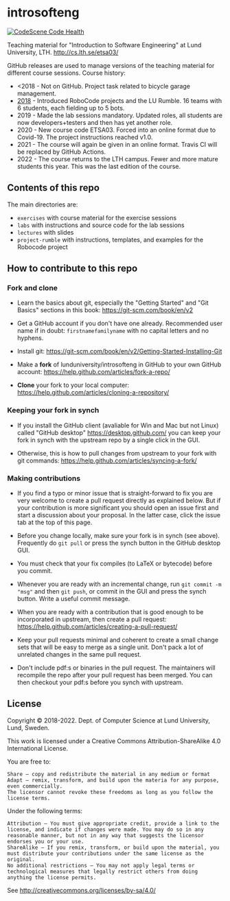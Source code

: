 # introsofteng

[![CodeScene Code Health](https://codescene.io/projects/43001/status-badges/code-health)](https://codescene.io/projects/43001)

Teaching material for "Introduction to Software Engineering" at Lund University, LTH. http://cs.lth.se/etsa03/

GitHub releases are used to manage versions of the teaching material for different course sessions. Course history:
* <2018 - Not on GitHub. Project task related to bicycle garage management.
* [2018](https://github.com/lunduniversity/introsofteng/releases/tag/v1.5-final2018) - Introduced RoboCode projects and the LU Rumble. 16 teams with 6 students, each fielding up to 5 bots.
* 2019 - Made the lab sessions mandatory. Updated roles, all students are now developers+testers and then has yet another role.
* 2020 - New course code ETSA03. Forced into an online format due to Covid-19. The project instructions reached v1.0.
* 2021 - The course will again be given in an online format. Travis CI will be replaced by GitHub Actions.
* 2022 - The course returns to the LTH campus. Fewer and more mature students this year. This was the last edition of the course.

## Contents of this repo

The main directories are:
* `exercises` with course material for the exercise sessions
* `labs` with instructions and source code for the lab sessions
* `lectures` with slides
* `project-rumble` with instructions, templates, and examples for the Robocode project

## How to contribute to this repo

### Fork and clone

* Learn the basics about git, especially the "Getting Started" and "Git Basics" sections in this book: https://git-scm.com/book/en/v2

* Get a GitHub account if you don't have one already. Recommended user name if in doubt: `firstnamefamilyname` with no capital letters and no hyphens.

* Install git: https://git-scm.com/book/en/v2/Getting-Started-Installing-Git

* Make a **fork** of lunduniversity/introsofteng in GitHub to your own GitHub account: https://help.github.com/articles/fork-a-repo/

* **Clone** your fork to your local computer: https://help.github.com/articles/cloning-a-repository/

### Keeping your fork in synch

* If you install the GitHub client (avaliable for Win and Mac but not Linux) called "GitHub desktop" https://desktop.github.com/ you can keep your fork in synch with the upstream repo by a single click in the GUI.

* Otherwise, this is how to pull changes from upstream to your fork with git commands: https://help.github.com/articles/syncing-a-fork/

### Making contributions

* If you find a typo or minor issue that is straight-forward to fix you are very welcome to create a pull request directly as explained below. But if your contribution is more significant you should open an issue first and start a discussion about your proposal. In the latter case, click the issue tab at the top of this page.

* Before you change locally, make sure your fork is in synch (see above). Frequently do `git pull` or press the synch button in the GitHub desktop GUI.

* You must check that your fix compiles (to LaTeX or bytecode) before you commit.

* Whenever you are ready with an incremental change, run `git commit -m "msg"` and then `git push`, or commit in the GUI and press the synch button. Write a useful commit message.

* When you are ready with a contribution that is good enough to be incorporated in upstream, then create a pull request: https://help.github.com/articles/creating-a-pull-request/

* Keep your pull requests minimal and coherent to create a small change sets that will be easy to merge as a single unit. Don't pack a lot of unrelated changes in the same pull request.

* Don't include pdf:s or binaries in the pull request. The maintainers will recompile the repo after your pull request has been merged. You can then checkout your pdf:s before you synch with upstream.

## License

Copyright © 2018-2022. Dept. of Computer Science at Lund University, Lund, Sweden.

This work is licensed under a Creative Commons Attribution-ShareAlike 4.0 International License.

You are free to:

    Share — copy and redistribute the material in any medium or format
    Adapt — remix, transform, and build upon the materia for any purpose, even commercially.
    The licensor cannot revoke these freedoms as long as you follow the license terms.

Under the following terms:

    Attribution — You must give appropriate credit, provide a link to the license, and indicate if changes were made. You may do so in any reasonable manner, but not in any way that suggests the licensor endorses you or your use.
    ShareAlike — If you remix, transform, or build upon the material, you must distribute your contributions under the same license as the original.
    No additional restrictions — You may not apply legal terms or technological measures that legally restrict others from doing anything the license permits.

See http://creativecommons.org/licenses/by-sa/4.0/
